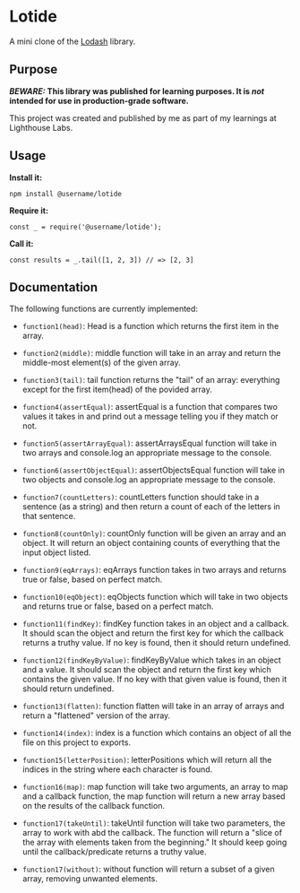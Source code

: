 # Lotide

A mini clone of the [Lodash](https://lodash.com) library.

## Purpose

**_BEWARE:_ This library was published for learning purposes. It is _not_ intended for use in production-grade software.**

This project was created and published by me as part of my learnings at Lighthouse Labs. 

## Usage

**Install it:**

`npm install @username/lotide`

**Require it:**

`const _ = require('@username/lotide');`

**Call it:**

`const results = _.tail([1, 2, 3]) // => [2, 3]`

## Documentation

The following functions are currently implemented:

* `function1(head)`: Head is a function which returns the first item in the array. 

* `function2(middle)`: middle function will take in an array and return the middle-most element(s) of the given array.

* `function3(tail)`: tail function returns the "tail" of an array: everything except for the first item(head) of the povided array. 

* `function4(assertEqual)`: assertEqual is a function that compares two values it takes in and prind out a message telling you if they match or not.   

* `function5(assertArrayEqual)`: assertArraysEqual function will take in two arrays and console.log an appropriate message to the console.

* `function6(assertObjectEqual)`: assertObjectsEqual function will take in two objects and console.log an appropriate message to the console.  

* `function7(countLetters)`: countLetters function should take in a sentence (as a string) and then return a count of each of the letters in that sentence.  

* `function8(countOnly)`: countOnly function will be given an array and an object. It will return an object containing counts of everything that the input object listed.

* `function9(eqArrays)`: eqArrays function takes in two arrays and returns true or false, based on perfect match.   

* `function10(eqObject)`: eqObjects function which will take in two objects and returns true or false, based on a perfect match.

* `function11(findKey)`: findKey function takes in an object and a callback. It should scan the object and return the first key for which the callback returns a truthy value. If no key is found, then it should return undefined.

* `function12(findKeyByValue)`: findKeyByValue which takes in an object and a value. It should scan the object and return the first key which contains the given value. If no key with that given value is found, then it should return undefined. 

* `function13(flatten)`: function flatten will take in an array of arrays and return a "flattened" version of the array.  

* `function14(index)`: index is a function which contains an object of all the file on this project to exports.

* `function15(letterPosition)`: letterPositions which will return all the indices in the string where each character is found. 

* `function16(map)`: map function will take two arguments, an array to map and a callback function, the map function will return a new array based on the results of the callback function.

* `function17(takeUntil)`: takeUntil function will take two parameters, the array to work with abd the callback. The function will return a "slice of the array with elements taken from the beginning." It should keep going until the callback/predicate returns a truthy value.

* `function17(without)`:  without function will return a subset of a given array, removing unwanted elements.


